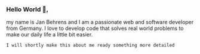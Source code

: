 ### Hello World 👋,


my name is Jan Behrens and I am a passionate web and software developer from Germany. I love to develop code that solves real world problems to make our daily life a little bit easier.

```I will shortly make this about me ready something more detailed```

<!--
**webdev-de/webdev-de** is a ✨ _special_ ✨ repository because its `README.md` (this file) appears on your GitHub profile.

Here are some ideas to get you started:

- 🔭 I’m currently working on ...
- 🌱 I’m currently learning ...
- 👯 I’m looking to collaborate on ...
- 🤔 I’m looking for help with ...
- 💬 Ask me about ...
- 📫 How to reach me: ...
- 😄 Pronouns: ...
- ⚡ Fun fact: ...
-->
